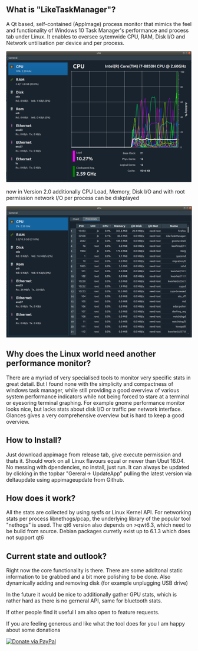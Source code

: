 ## What is "LikeTaskManager"?
A Qt based, self-contained (AppImage) process monitor that mimics the feel 
and functionality of Windows 10 Task Manager's performance and process tab under Linux.
It enables to oversee sytemwide CPU, RAM, Disk I/O and Network untilisation per device and per process.

![Alt text](ltm2.PNG?raw=true "UI Preview")

now in Version 2.0 additionally CPU Load, Memory, Disk I/O and with root permission network I/O per process can be diskplayed

![Alt text](ltm3.PNG?raw=true "UI Process list Preview")


## Why does the Linux world need another performance monitor? 

There are a myriad of very specialised tools to monitor very specific stats in great detail. But I found none
with the simplicity and compactness of windows task manager, while still providing a good overview of various system
performance indicators while not being forced to stare at a terminal or eyesoring terminal graphing. 
For example gnome performance monitor looks nice, but lacks stats about disk I/O or traffic per network interface. Glances 
gives a very comprehensive overview but is hard to keep a good overview.


## How to Install?  

Just download appimage from release tab, give execute permission and thats it. Should work on all Linux flavours equal or newer than 
Ubut 16.04. No messing with dpendencies, no install, just run.
It can always be updated by clicking in the topbar "Gereral-> UpdateApp" pulling the latest version via deltaupdate using appimageupdate from Github.


## How does it work?
All the stats are collected by using sysfs or Linux Kernel API. For networking stats per process  libnethogs/pcap, the underlying library of the popular tool "nethogs" is used. 
The qt6 version also depends on >qwt6.3, which need to be build from source. Debian packages curretly exist up to 6.1.3 which does not support qt6


## Current state and outlook?  
Right now the core functionality is there. 
There are some additonal static information to be grabbed and a bit more polishing to be done. 
Also dynamically adding and removing disk (for example unplugging USB drive)


In the future it would be nice to additionally gather GPU stats, which is rather hard as there is no gerneral API, same for bluetooth stats. 

If other people find it useful I am also open to feature requests.

If you are feeling generous and like what the tool does for you I am happy about some donations

[![Donate via PayPal](https://www.paypalobjects.com/en_US/i/btn/btn_donate_LG.gif)](https://www.paypal.com/donate/?hosted_button_id=WQSZJF7HXVF8N)



